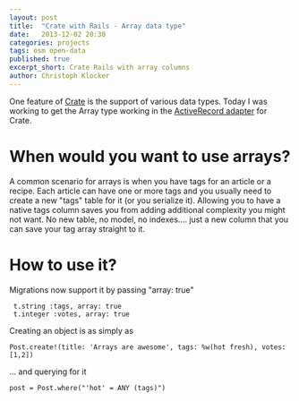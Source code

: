 ```yaml
---
layout: post
title:  "Crate with Rails - Array data type"
date:   2013-12-02 20:30
categories: projects
tags: osm open-data
published: true
excerpt_short: Crate Rails with array columns
author: Christoph Klocker
---
```


One feature of [Crate](http://crate.io) is the support of various data types. Today I was working to get the Array type
working in the [ActiveRecord adapter](https://github.com/crate/activerecord-crate-adapter) for Crate. 

# When would you want to use arrays?

A common scenario for arrays is when you have tags for an article or a recipe. Each article can have one or more tags and 
you usually need to create a new "tags" table for it (or you serialize it). Allowing you to have a native tags column saves
you from adding additional complexity you might not want. No new table, no model, no indexes.... just a new column that
you can save your tag array straight to it.

# How to use it?

Migrations now support it by passing "array: true"

     t.string :tags, array: true
     t.integer :votes, array: true
     
Creating an object is as simply as

    Post.create!(title: 'Arrays are awesome', tags: %w(hot fresh), votes: [1,2])
    
... and querying for it

    post = Post.where("'hot' = ANY (tags)")    

